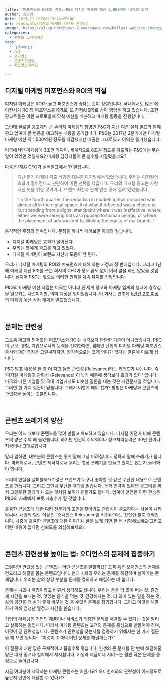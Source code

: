 ```yaml
---
title: '퍼포먼스와 ROI의 역설: P&G 디지털 마케팅 예산 5,000억원 삭감의 의미'
author: 김민영
date: 2017-11-01T00:13:14+00:00
url: /insights/디지털-마케팅-브랜드-관련성/
image: 'https://s3-ap-northeast-2.amazonaws.com/ballast-website-images/wp-content/uploads/2017/10/31142232/%EB%A7%88%EC%BC%80%ED%8C%85-%EA%B4%80%EB%A0%A8%EC%84%B1.jpg'
categories:
  - 콘텐츠 크리에이션
tags:
  - 'p&amp;g'
  - roi
  - 오디언스
  - 콘텐츠관련성
  - 퍼포먼스마케팅

---
```

## 디지털 마케팅 퍼포먼스와 ROI의 역설

디지털 마케팅은 ROI가 높고 퍼포먼스가 좋다는 것이 정설입니다. 국내에서도 많은 에이전시가 ROI와 퍼포먼스를 KPI로, 또 장점(USP)로 삼아 영업을 하고 있습니다. 또한 광고주들은 이런 프로토콜에 맞춰 예산을 배분하고 마케팅 활동을 진행합니다.

그런데 글로벌 광고계의 큰 손이자 마케팅의 첨병인 P&G가 지난 여름 실적 발표와 함께 광고 업계에 큰 변동을 예고하는 내용을 공개합니다. P&G는 2017년 2분기에만 디지털 마케팅 예산 약 1,500억원 정도를 삭감했지만 매출은 그대로였고 이익은 증가했습니다.

미국에서만 마케팅에 3조원 가까이, 세계적으로 8조원 정도를 지출하는 P&G에는 무슨 일이 있었던 것일까요? 마케팅 담당자들이 큰 실수를 저질렀을까요?

다음은 P&G CFO가 실적발표에서 한 말입니다.

> 지난 분기 마케팅 지출 삭감은 대부분 디지털에서 있었습니다. 우리는 디지털의 효과가 떨어진다고 판단하여 이런 선택을 했습니다. 우리의 디지털 광고는 사람 대신 봇을 위한 것이거나, 브랜드 자산과 관계 없는 곳에 걸려 있었습니다.
> 
> “In the fourth quarter, the reduction in marketing that occurred was almost all in the digital space. And what it reflected was a choice to cut spending from a digital standpoint where it was ineffective: where either we were serving bots as opposed to human beings, or where the placement of ads was not facilitating the equity of our brands.”

충격적인 주장의 연속입니다. 문장을 하나씩 떼어보면 아래와 같습니다.

  * 디지털 마케팅은 효과가 떨어진다.
  * 우리는 봇에게 광고를 하고 있었다.
  * 디지털 마케팅이 브랜드 자산에 도움이 안 된다.

우리가 디지털 마케팅의 ROI와 퍼포먼스에 대해 하는 가정과 정 반대입니다. 그리고 1년에 마케팅 예산 8조를 쓰는 회사의 CFO가 밑도 끝도 없이 이러 말을 하진 않았을 것입니다. 심지어 P&G는 앞으로 이러한 원칙을 계속 유지할 전망입니다.

P&G의 마케팅 예산 삭감은 미국뿐 아니라 전 세계 광고와 마케팅 업계의 행태에 경각심을 일으키는 사건이지만, 이미 예정된 일이었습니다. 이 회사는 연초에 [5년간 2조 이상의 마케팅 예산 삭감 계획을 발표][1]했습니다.

&nbsp;

## 문제는 관련성

그토록 확고히 믿어왔던 퍼포먼스와 ROI는 생각보다 탄탄한 기준이 아니었습니다. P&G의 규모, 경험, 기업으로서의 능력을 신뢰한다면, 캠페인 단위의 디지털 마케팅 퍼포먼스 중시와 ROI 측정은 그럴싸하지만, 장기적으로는 크게 의미가 없다는 결론에 이르게 됩니다.

P&G 발표 내용을 한 층 더 파고 들면 관련성 (Relevance)라는 키워드가 나옵니다. 즉 &#8216;디지털 마케팅의 관련성 (Relevance) 이 낮기 때문에 생각보다 효과가 없다&#8217; 입니다. 미국의 다른 기업들 및 국내 기업에서도 비슷한 결론을 내는 것은 시간문제일 것입니다. 그러면 한 가지 질문이 남습니다. 그래서 어떻게 해야 할까? 방법은 마케팅과 콘텐츠의 관련성을 높이는 것뿐입니다.

&nbsp;

## 콘텐츠 쓰레기의 양산

우리는 어느 때보다 콘텐츠를 많이 만들고 배포하고 있습니다. 디지털 이전에 비해 콘텐츠의 양은 수백 배 늘었습니다. 하지만 인간의 주의력이나 정보처리능력은 30년 전이나 지금이나 그대로입니다.
  
달리 말하면, 대부분의 콘텐츠는 좋게 말해 그냥 버려집니다. 정확히 말해 쓰레기가 됩니다. 마케터로서, 콘텐츠 제작자로서 우리는 항상 쓰레기를 만들고 있지는 않는지 돌아봐야 합니다.

우리의 현실을 살펴볼까요? 많은 브랜드가 누구나 좋아할 것 같은 무난한 내용으로 콘텐츠를 만듭니다. 그리고 그만큼 무난한 결과를 얻습니다. 돈과 인력이 있다면 광고비를 써서 그럴듯한 결과가 나오는 것처럼 보이게 만들기도 합니다. 업계에 만연한 이런 관습은 P&G의 사례에서 보듯 자충수가 될 것입니다.

훌륭한 콘텐츠에 대한 여러 전문가의 조언을 찾아봐도 관련성이 중요하다는 사실이 나타납니다. 내용의 절반 이상은 &#8220;오디언스 Relevance를 키워라&#8221;라는 간단한 말로 요약됩니다. 나중에 훌륭한 콘텐츠에 대한 이야기나 글을 보게 되면 한 번 시험해보세요(그리고 이런 내용이 없다면 신뢰도를 의심해보세요).

&nbsp;

## 콘텐츠 관련성을 높이는 법: 오디언스의 문제에 집중하기

그렇다면 관련성 있는 콘텐츠는 어떤 콘텐츠를 말할까요? 고객 혹은 오디언스의 문제를 건드리고 해결을 돕는 콘텐츠입니다. 현대 사회의 우리는 문제를 해결하며 살아가는 존재입니다. 우리는 삶의 상당 부분을 문제를 정의하고 해결하는 데 씁니다.

문제는 니즈나 욕망이라고 바꿔서 생각해도 됩니다. 우리는 돈을 더 많이 버는 것. 즐겁게 시간을 보내는 것. 맛있는 음식을 먹는 것. 건강해지는 것. 더 의미 있는 일을 하는 것. 삶의 공간을 더 살기 좋게 바꾸는 것 등 수많은 문제를 정의합니다. 그리고 이것을 해결하기 위해 엄청난 열정과 시간을 쏟습니다.

기업의 마케팅은 기업의 제품이나 서비스가 특정한 문제를 해결할 수 있다는 것을 알리고 설득하는 일입니다. 따라서 마케팅 콘텐츠는 고객의 문제를 중심으로 만들어야 하며, 이것이 곧 관련성입니다. 콘텐츠가 관련성을 갖는지를 검증하기 위해서는 한 가지 질문을 해 보면 됩니다.  &#8220;이것이 고객의 어떤 문제를 해결하는가?&#8221;

이 질문에 대한 답은 구체적이고 좁을수록 좋습니다. 인생의 큰 문제를 단 번에 해결해줄 답은 대개 종교나 철학에서 제시합니다. 기업의 제품이나 서비스는 훨씬 작은 문제를 중심으로 돌아갑니다.

지금 여러분이 제작하는 마케팅 콘텐츠는 어떤가요? 오디언스와의 관련성이 어느정도로 높은지 단번에 대답할 수 있나요?

 [1]: https://adage.com/article/cmo-strategy/p-g-cut-2-billion-media-agency-costs/308811/
